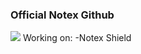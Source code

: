 ### Official Notex Github
<img src="https://github-readme-stats.vercel.app/api?username=NotexInc&show_icons=true&hide_border=true&theme=radical" />
Working on:
-Notex Shield